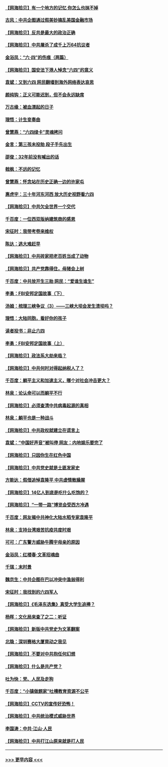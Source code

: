 #### [【网海拾贝】有一个地方的记忆 你怎么也抹不掉](../pages/nsc993/n13009802.md?t=06100701) 
#### [古风：中共企图通过假美钞搞乱美国金融市场](../pages/nsc993/n13009626.md?t=06100701) 
#### [【网海拾贝】反共是最大的政治正确](../pages/nsc993/n13007051.md?t=06100701) 
#### [【网海拾贝】中共屠杀了成千上万64抗议者](../pages/nsc993/n13002713.md?t=06100701) 
#### [金浴凤：“六·四”的伤痕（两篇）](../pages/nsc993/n13001719.md?t=06100701) 
#### [【网海拾贝】国安法下港人悼念“六四”的意义](../pages/nsc993/n13001039.md?t=06100701) 
#### [袁斌：又到六四 网民翻墙到海外网络表达哀思](../pages/nsc993/n13000995.md?t=06100701) 
#### [颜纯钩：正义可能迟到，但不会永远缺席](../pages/nsc993/n13000920.md?t=06100701) 
#### [万古缘：被血漂起的日子](../pages/nsc993/n13000914.md?t=06100701) 
#### [理悟：计生变奏曲](../pages/nsc993/n13000414.md?t=06100701) 
#### [曾慧燕：“六四绿卡”灵魂拷问](../pages/nsc993/n13000277.md?t=06100701) 
#### [金言：第三孩未投胎 段子手先出生](../pages/nsc993/n13000215.md?t=06100701) 
#### [邵俊：32年前没有喊出的话](../pages/nsc993/n13000181.md?t=06100701) 
#### [戟枫：不远的记忆](../pages/nsc993/n13000121.md?t=06100701) 
#### [曾慧燕：怀念站在历史正确一边的许家屯](../pages/nsc993/n13000073.md?t=06100701) 
#### [惠虎宇：三十年河东河西 放大历史视野看六四](../pages/nsc993/n13000018.md?t=06100701) 
#### [【网海拾贝】中共欠全世界一个交代](../pages/nsc993/n12998706.md?t=06100701) 
#### [千百度：一位西双版纳建筑商的感恩](../pages/nsc993/n12998487.md?t=06100701) 
#### [宋征时：我带考卷来维权](../pages/nsc993/n12994088.md?t=06100701) 
#### [陈达：逃大难赶早](../pages/nsc993/n12993569.md?t=06100701) 
#### [【网海拾贝】中共砖家把老百姓当成了动物](../pages/nsc993/n12993483.md?t=06100701) 
#### [【网海拾贝】共产党靠得住，母猪会上树](../pages/nsc993/n12990730.md?t=06100701) 
#### [千百度：中共放开生三胎 网民：“爱谁生谁生”](../pages/nsc993/n12990644.md?t=06100701) 
#### [李勇：FBI安邦定国故事（下）](../pages/nsc993/n12987854.md?t=06100701) 
#### [汤姆：梳理三峡争议（3）——三峡大坝会发生溃坝吗？](../pages/nsc993/n12989806.md?t=06100701) 
#### [理悟：大陆同胞，看好你的孩子](../pages/nsc993/n12989778.md?t=06100701) 
#### [读者投书：非止六四](../pages/nsc993/n12989673.md?t=06100701) 
#### [李勇：FBI安邦定国故事（上）](../pages/nsc993/n12987749.md?t=06100701) 
#### [【网海拾贝】政法系大劫来临？](../pages/nsc993/n12987596.md?t=06100701) 
#### [【网海拾贝】中共何时对得起纳税人了？](../pages/nsc993/n12985578.md?t=06100701) 
#### [千百度：躺平主义和加速主义，哪个对社会冲击更大？](../pages/nsc993/n12985512.md?t=06100701) 
#### [林泉：论认命可以而躺平不行](../pages/nsc993/n12985505.md?t=06100701) 
#### [【网海拾贝】必须查清中共病毒起源的真相](../pages/nsc993/n12984276.md?t=06100701) 
#### [林泉：躺平也是一种战斗](../pages/nsc993/n12984194.md?t=06100701) 
#### [【网海拾贝】中共政权就建立在谎言上](../pages/nsc993/n12981880.md?t=06100701) 
#### [袁斌：“中国好声音”被叫停 网友：内地娱乐要完了](../pages/nsc993/n12981826.md?t=06100701) 
#### [【网海拾贝】只因你生在红色中国](../pages/nsc993/n12979096.md?t=06100701) 
#### [【网海拾贝】中共党史就是土匪发家史](../pages/nsc993/n12976478.md?t=06100701) 
#### [方能达：假借追悼袁隆平 中共虚情散臊腥](../pages/nsc993/n12976396.md?t=06100701) 
#### [【网海拾贝】14亿人到底是吃什么吃饱的？](../pages/nsc993/n12974125.md?t=06100701) 
#### [【网海拾贝】“一带一路”博览会受西方冷遇](../pages/nsc993/n12971787.md?t=06100701) 
#### [千百度：网友揭中共神化大陆水稻专家袁隆平](../pages/nsc993/n12971733.md?t=06100701) 
#### [林泉：支持台湾艰苦抗疫共度时艰](../pages/nsc993/n12971350.md?t=06100701) 
#### [可可：广东警方威胁牛腾宇母亲的原因](../pages/nsc993/n12971100.md?t=06100701) 
#### [金浴凤：红楼春·文革招魂曲](../pages/nsc993/n12970354.md?t=06100701) 
#### [千瑞：末时景](../pages/nsc993/n12970337.md?t=06100701) 
#### [魏京生：中共企图在巴以冲突中渔翁得利](../pages/nsc993/n12970286.md?t=06100701) 
#### [宋征时：我找到的六四军人](../pages/nsc993/n12970213.md?t=06100701) 
#### [【网海拾贝】《毛泽东选集》真受大学生追捧？](../pages/nsc993/n12968779.md?t=06100701) 
#### [杨晖：文化局来查了之二：听证](../pages/nsc993/n12966528.md?t=06100701) 
#### [【网海拾贝】新版中共党史为文革翻案](../pages/nsc993/n12967526.md?t=06100701) 
#### [北隐：深圳赛格大厦晃动之我见](../pages/nsc993/n12967393.md?t=06100701) 
#### [【网海拾贝】不要对中共抱任何幻想](../pages/nsc993/n12965222.md?t=06100701) 
#### [【网海拾贝】什么是共产党？](../pages/nsc993/n12962781.md?t=06100701) 
#### [吐为快：党、人民及走狗](../pages/nsc993/n12962747.md?t=06100701) 
#### [千百度：“小镇做题家”吐槽教育资源不公平](../pages/nsc993/n12962705.md?t=06100701) 
#### [【网海拾贝】CCTV的宣传好恐怖！](../pages/nsc993/n12959984.md?t=06100701) 
#### [【网海拾贝】中共统治模式威胁世界](../pages/nsc993/n12957622.md?t=06100701) 
#### [李国涛：中共‧江山‧人民](../pages/nsc993/n12957502.md?t=06100701) 
#### [【网海拾贝】中共打江山原来就是打人民](../pages/nsc993/n12954345.md?t=06100701) 

----
#### [ >>> 更早内容 <<< ](../indexes/nsc993-earlier.md)
